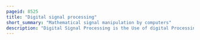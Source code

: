 ```yaml
---
pageid: 8525
title: "Digital signal processing"
short_summary: "Mathematical signal manipulation by computers"
description: "Digital Signal Processing is the Use of digital Processing such as Computers or more specialized digital Signal Processors to perform a wide Variety of signal Processing Operations. The digital Signals processed in this Way are a Sequence of Numbers that represent Samples of a continuous Variable in a Domain such as Time Space or Frequency. In digital Electronics a digital Signal is represented as a Pulse Train which is typically generated by switching a Transistor."
---
```

